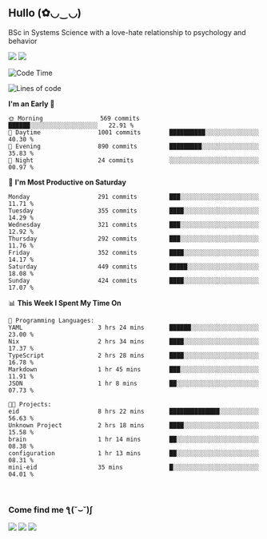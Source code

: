 <h2>Hullo (✿◡‿◡)</h2>

BSc in Systems Science with a love-hate relationship to psychology and behavior

<img src="https://github-readme-activity-graph.vercel.app/graph?username=hedonicadapter&theme=high-contrast"/>
<img src="https://github-readme-stats-git-masterrstaa-rickstaa.vercel.app/api?username=hedonicadapter&theme=highcontrast"/>

<!--START_SECTION:waka-->
![Code Time](http://img.shields.io/badge/Code%20Time-1%2C596%20hrs%2029%20mins-blue)

![Lines of code](https://img.shields.io/badge/From%20Hello%20World%20I%27ve%20Written-6.5%20million%20lines%20of%20code-blue)

**I'm an Early 🐤** 

```text
🌞 Morning                569 commits         ██████░░░░░░░░░░░░░░░░░░░   22.91 % 
🌆 Daytime                1001 commits        ██████████░░░░░░░░░░░░░░░   40.30 % 
🌃 Evening                890 commits         █████████░░░░░░░░░░░░░░░░   35.83 % 
🌙 Night                  24 commits          ░░░░░░░░░░░░░░░░░░░░░░░░░   00.97 % 
```
📅 **I'm Most Productive on Saturday** 

```text
Monday                   291 commits         ███░░░░░░░░░░░░░░░░░░░░░░   11.71 % 
Tuesday                  355 commits         ████░░░░░░░░░░░░░░░░░░░░░   14.29 % 
Wednesday                321 commits         ███░░░░░░░░░░░░░░░░░░░░░░   12.92 % 
Thursday                 292 commits         ███░░░░░░░░░░░░░░░░░░░░░░   11.76 % 
Friday                   352 commits         ████░░░░░░░░░░░░░░░░░░░░░   14.17 % 
Saturday                 449 commits         █████░░░░░░░░░░░░░░░░░░░░   18.08 % 
Sunday                   424 commits         ████░░░░░░░░░░░░░░░░░░░░░   17.07 % 
```


📊 **This Week I Spent My Time On** 

```text
💬 Programming Languages: 
YAML                     3 hrs 24 mins       ██████░░░░░░░░░░░░░░░░░░░   23.00 % 
Nix                      2 hrs 34 mins       ████░░░░░░░░░░░░░░░░░░░░░   17.37 % 
TypeScript               2 hrs 28 mins       ████░░░░░░░░░░░░░░░░░░░░░   16.78 % 
Markdown                 1 hr 45 mins        ███░░░░░░░░░░░░░░░░░░░░░░   11.91 % 
JSON                     1 hr 8 mins         ██░░░░░░░░░░░░░░░░░░░░░░░   07.73 % 

🐱‍💻 Projects: 
eid                      8 hrs 22 mins       ██████████████░░░░░░░░░░░   56.63 % 
Unknown Project          2 hrs 18 mins       ████░░░░░░░░░░░░░░░░░░░░░   15.58 % 
brain                    1 hr 14 mins        ██░░░░░░░░░░░░░░░░░░░░░░░   08.38 % 
configuration            1 hr 13 mins        ██░░░░░░░░░░░░░░░░░░░░░░░   08.31 % 
mini-eid                 35 mins             █░░░░░░░░░░░░░░░░░░░░░░░░   04.01 % 
```


<!--END_SECTION:waka-->

<br/>
<h3>Come find me ƪ(˘⌣˘)ʃ </h3>

<a href="https://hedonicadapter.com/"><img src="https://img.shields.io/badge/-Portfolio-3423A6?style=flat-square&logo=Google-Chrome&logoColor=white"/></a>
<a href="www.linkedin.com/in/sam-herman"><img src="https://img.shields.io/badge/-Sam%20Herman-0077B5?style=flat-square&logo=Linkedin&logoColor=white"/></a>
<a href="mailto:mailservice.samherman@gamil.com"><img src="https://img.shields.io/badge/-mailservice.samherman@gamil.com-D14836?style=flat-square&logo=Gmail&logoColor=white"/></a>

<!--
**cdthomp1/cdthomp1** is a ✨ _special_ ✨ repository because its `README.md` (this file) appears on your GitHub profile.


----
Credit: [cdthomp1](https://github.com/cdthomp1)

Last Edited on: 19/11/2020
